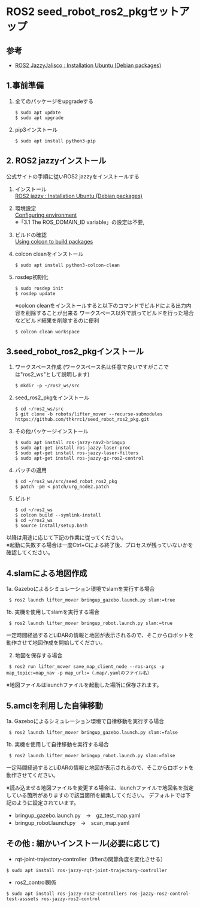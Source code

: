 # ROS2 seed_robot_ros2_pkgセットアップ

## 参考
- [ROS2 JazzyJalisco : Installation Ubuntu (Debian packages)](https://docs.ros.org/en/jazzy/Installation/Ubuntu-Install-Debs.html)

## 1.事前準備
1. 全てのパッケージをupgradeする
    ```
    $ sudo apt update
    $ sudo apt upgrade
    ```
2. pip3インストール
    ```terminal
    $ sudo apt install python3-pip
    ```

## 2. ROS2 jazzyインストール
公式サイトの手順に従いROS2 jazzyをインストールする
1. インストール  
[ROS2 jazzy : Installation Ubuntu (Debian packages)](https://docs.ros.org/en/jazzy/Installation/Ubuntu-Install-Debs.html)

1. 環境設定  
[Configuring environment](https://docs.ros.org/en/jazzy/Tutorials/Beginner-CLI-Tools/Configuring-ROS2-Environment.html)  
※「3.1 The ROS_DOMAIN_ID variable」の設定は不要, 

2. ビルドの確認  
[Using colcon to build packages](https://docs.ros.org/en/jazzy/Tutorials/Beginner-Client-Libraries/Colcon-Tutorial.html)  
3. colcon cleanをインストール
    ```terminal
    $ sudo apt install python3-colcon-clean 
    ```
4. rosdep初期化
    ```terminal
    $ sudo rosdep init
    $ rosdep update
    ```
    ※colcon cleanをインストールすると以下のコマンドでビルドによる出力内容を削除することが出来る 
    ワークスペース以外で誤ってビルドを行った場合などビルド結果を削除するのに便利
    ```
    $ colcon clean workspace
    ```

## 3.seed_robot_ros2_pkgインストール
1. ワークスペース作成 
    (ワークスペース名は任意で良いですがここでは"ros2_ws"として説明します)
    ```
    $ mkdir -p ~/ros2_ws/src
    ```
2. seed_ros2_pkgをインストール
    ```terminal
    $ cd ~/ros2_ws/src
    $ git clone -b robots/lifter_mover --recurse-submodules https://github.com/thkrrc1/seed_robot_ros2_pkg.git
    ```
3. その他パッケージインストール
    ```
    $ sudo apt install ros-jazzy-nav2-bringup
    $ sudo apt-get install ros-jazzy-laser-proc
    $ sudo apt-get install ros-jazzy-laser-filters
    $ sudo apt-get install ros-jazzy-gz-ros2-control
    ```
4. パッチの適用
    ```
    $ cd ~/ros2_ws/src/seed_robot_ros2_pkg
    $ patch -p0 < patch/urg_node2.patch
    ```
5. ビルド
    ```
    $ cd ~/ros2_ws
    $ colcon build --symlink-install
    $ cd ~/ros2_ws
    $ source install/setup.bash
    ```
    
以降は用途に応じて下記の作業に従ってください。  
※起動に失敗する場合は一度Ctrl+Cによる終了後、プロセスが残っていないかを確認してください。

## 4.slamによる地図作成
1a. Gazeboによるシミュレーション環境でslamを実行する場合
```terminal
 $ ros2 launch lifter_mover bringup_gazebo.launch.py slam:=true
```

1b. 実機を使用してslamを実行する場合
```terminal
 $ ros2 launch lifter_mover bringup_robot.launch.py slam:=true
```
一定時間経過するとLiDARの情報と地図が表示されるので、そこからロボットを動作させて地図作成を開始してください。

2. 地図を保存する場合
```terminal
 $ ros2 run lifter_mover save_map_client_node --ros-args -p map_topic:=map_nav -p map_url:=（.map/.yamlのファイル名）
```
※地図ファイルはlaunchファイルを起動した場所に保存されます。


## 5.amclを利用した自律移動
1a. Gazeboによるシミュレーション環境で自律移動を実行する場合
```terminal
 $ ros2 launch lifter_mover bringup_gazebo.launch.py slam:=false
```

1b. 実機を使用して自律移動を実行する場合
```terminal
 $ ros2 launch lifter_mover bringup_robot.launch.py slam:=false
```
一定時間経過するとLiDARの情報と地図が表示されるので、そこからロボットを動作させてください。

※読み込ませる地図ファイルを変更する場合は、launchファイルで地図名を指定している箇所がありますので該当箇所を編集してください。
デフォルトでは下記のように設定されています。
  - bringup_gazebo.launch.py　→　gz_test_map.yaml
  - bringup_robot.launch.py　→　scan_map.yaml


## その他 : 細かいインストール(必要に応じて)

- rqt-joint-trajectory-controller（lifterの関節角度を変化させる）
```terminal
$ sudo apt install ros-jazzy-rqt-joint-trajectory-controller 
```
- ros2_control関係
```terminal
$ sudo apt install ros-jazzy-ros2-controllers ros-jazzy-ros2-control-test-asssets ros-jazzy-ros2-control 
```

